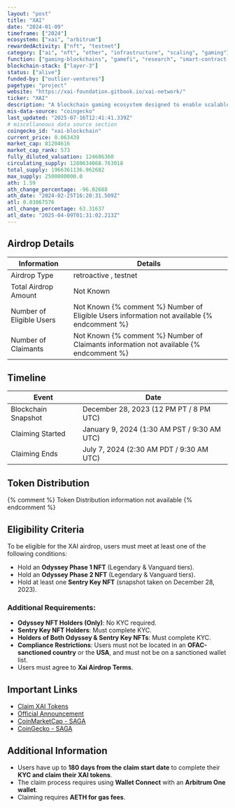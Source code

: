 ```yaml
---
layout: "post"
title: "XAI"
date: "2024-01-09"
timeframe: ["2024"]
ecosystem: ["xai", "arbitrum"]
rewardedActivity: ["nft", "testnet"]
category: ["ai", "nft", "other", "infrastructure", "scaling", "gaming"]
function: ["gaming-blockchains", "gamefi", "research", "smart-contract-platform"]
blockchain-stack: ["layer-3"]
status: ["alive"]
funded-by: ["outlier-ventures"]
pagetype: "project"
website: "https://xai-foundation.gitbook.io/xai-network/"
ticker: "XAI"
description: "A blockchain gaming ecosystem designed to enable scalable and decentralized in-game economies."
mis-data-source: "coingecko"
last_updated: "2025-07-16T12:41:41.339Z"
# miscellaneous data source section
coingecko_id: "xai-blockchain"
current_price: 0.063439
market_cap: 81204616
market_cap_rank: 573
fully_diluted_valuation: 124686360
circulating_supply: 1280634068.763018
total_supply: 1966361136.962682
max_supply: 2500000000.0
ath: 1.59
ath_change_percentage: -96.02688
ath_date: "2024-02-25T16:20:31.509Z"
atl: 0.03867576
atl_change_percentage: 63.31637
atl_date: "2025-04-09T01:31:02.213Z"
---
```


## Airdrop Details

| Information              | Details                                                                                     |
| ------------------------ | ------------------------------------------------------------------------------------------- |
| Airdrop Type             | retroactive , testnet                                                                       |
| Total Airdrop Amount     | Not Known                                                                                   |
| Number of Eligible Users | Not Known {% comment %} Number of Eligible Users information not available {% endcomment %} |
| Number of Claimants      | Not Known {% comment %} Number of Claimants information not available {% endcomment %}      |

## Timeline

| Event               | Date                                        |
| ------------------- | ------------------------------------------- |
| Blockchain Snapshot | December 28, 2023 (12 PM PT / 8 PM UTC)     |
| Claiming Started    | January 9, 2024 (1:30 AM PST / 9:30 AM UTC) |
| Claiming Ends       | July 7, 2024 (2:30 AM PDT / 9:30 AM UTC)    |

## Token Distribution

{% comment %} Token Distribution information not available {% endcomment %}

## Eligibility Criteria

To be eligible for the XAI airdrop, users must meet at least one of the following conditions:

- Hold an **Odyssey Phase 1 NFT** (Legendary & Vanguard tiers).
- Hold an **Odyssey Phase 2 NFT** (Legendary & Vanguard tiers).
- Hold at least one **Sentry Key NFT** (snapshot taken on December 28, 2023).

### Additional Requirements:

- **Odyssey NFT Holders (Only)**: No KYC required.
- **Sentry Key NFT Holders**: Must complete KYC.
- **Holders of Both Odyssey & Sentry Key NFTs**: Must complete KYC.
- **Compliance Restrictions**: Users must not be located in an **OFAC-sanctioned country** or the **USA**, and must not be on a sanctioned wallet list.
- Users must agree to **Xai Airdrop Terms**.

## Important Links

- [Claim XAI Tokens](https://sentry.xai.games/#/claim-token)
- [Official Announcement](https://xai-foundation.gitbook.io/xai-network/xai-vanguard-previous-seasons/xai-token-claim/claim-details)
- [CoinMarketCap - SAGA](https://coinmarketcap.com/currencies/xai/)
- [CoinGecko - SAGA](https://www.coingecko.com/en/coins/xai)

## Additional Information

- Users have up to **180 days from the claim start date** to complete their **KYC and claim their XAI tokens**.
- The claim process requires using **Wallet Connect** with an **Arbitrum One wallet**.
- Claiming requires **AETH for gas fees**.